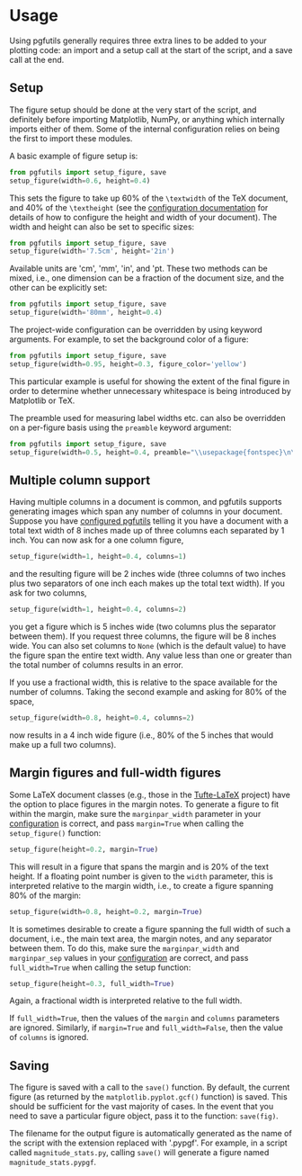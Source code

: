 Usage
=====

Using pgfutils generally requires three extra lines to be added to your
plotting code: an import and a setup call at the start of the script, and a
save call at the end.

Setup
-----

The figure setup should be done at the very start of the script, and definitely
before importing Matplotlib, NumPy, or anything which internally imports either
of them. Some of the internal configuration relies on being the first to import
these modules.

A basic example of figure setup is:

```python
from pgfutils import setup_figure, save
setup_figure(width=0.6, height=0.4)
```

This sets the figure to take up 60% of the `\textwidth` of the TeX document,
and 40% of the `\textheight` (see the [configuration documentation](config.md)
for details of how to configure the height and width of your document). The
width and height can also be set to specific sizes:

```python
from pgfutils import setup_figure, save
setup_figure(width='7.5cm', height='2in')
```

Available units are 'cm', 'mm', 'in', and 'pt. These two methods can be mixed,
i.e., one dimension can be a fraction of the document size, and the other can
be explicitly set:

```python
from pgfutils import setup_figure, save
setup_figure(width='80mm', height=0.4)
```

The project-wide configuration can be overridden by using keyword arguments.
For example, to set the background color of a figure:

```python
from pgfutils import setup_figure, save
setup_figure(width=0.95, height=0.3, figure_color='yellow')
```

This particular example is useful for showing the extent of the final figure in
order to determine whether unnecessary whitespace is being introduced by
Matplotlib or TeX.

The preamble used for measuring label widths etc. can also be overridden on a
per-figure basis using the `preamble` keyword argument:

```python
from pgfutils import setup_figure, save
setup_figure(width=0.5, height=0.4, preamble="\\usepackage{fontspec}\n\\setmainfont{Noto Sans}")
```


Multiple column support
-----------------------

Having multiple columns in a document is common, and pgfutils supports
generating images which span any number of columns in your document. Suppose
you have [configured pgfutils](config.md) telling it you have a document with a
total text width of 8 inches made up of three columns each separated by 1 inch.
You can now ask for a one column figure,

```python
setup_figure(width=1, height=0.4, columns=1)
```

and the resulting figure will be 2 inches wide (three columns of two inches
plus two separators of one inch each makes up the total text width). If you ask
for two columns,

```python
setup_figure(width=1, height=0.4, columns=2)
```

you get a figure which is 5 inches wide (two columns plus the separator between
them). If you request three columns, the figure will be 8 inches wide. You can
also set columns to `None` (which is the default value) to have the figure span
the entire text width. Any value less than one or greater than the total number
of columns results in an error.

If you use a fractional width, this is relative to the space available for the
number of columns. Taking the second example and asking for 80% of the space,

```python
setup_figure(width=0.8, height=0.4, columns=2)
```

now results in a 4 inch wide figure (i.e., 80% of the 5 inches that would make
up a full two columns).


Margin figures and full-width figures
-------------------------------------

Some LaTeX document classes (e.g., those in the [Tufte-LaTeX][1] project) have
the option to place figures in the margin notes. To generate a figure to fit
within the margin, make sure the `marginpar_width` parameter in your
[configuration](config.md) is correct, and pass `margin=True` when calling the
`setup_figure()` function:

```python
setup_figure(height=0.2, margin=True)
```

This will result in a figure that spans the margin and is 20% of the text
height. If a floating point number is given to the `width` parameter, this is
interpreted relative to the margin width, i.e., to create a figure spanning 80%
of the margin:

```python
setup_figure(width=0.8, height=0.2, margin=True)
```

It is sometimes desirable to create a figure spanning the full width of such a
document, i.e., the main text area, the margin notes, and any separator between
them. To do this, make sure the `marginpar_width` and `marginpar_sep` values in
your [configuration](config.md) are correct, and pass `full_width=True` when
calling the setup function:

```python
setup_figure(height=0.3, full_width=True)
```

Again, a fractional width is interpreted relative to the full width.

If `full_width=True`, then the values of the `margin` and `columns` parameters
are ignored. Similarly, if `margin=True` and `full_width=False`, then the value
of `columns` is ignored.


Saving
------

The figure is saved with a call to the `save()` function. By default, the
current figure (as returned by the `matplotlib.pyplot.gcf()` function) is
saved. This should be sufficient for the vast majority of cases. In the event
that you need to save a particular figure object, pass it to the function:
`save(fig)`.

The filename for the output figure is automatically generated as the name of
the script with the extension replaced with '.pypgf'. For example, in a script
called `magnitude_stats.py`, calling `save()` will generate a figure named
`magnitude_stats.pypgf`.

[1]: https://tufte-latex.github.io/tufte-latex/
